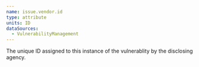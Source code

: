 ```yaml
---
name: issue.vendor.id
type: attribute
units: ID
dataSources:
  - VulnerabilityManagement
---
```


The unique ID assigned to this instance of the vulnerablity by the disclosing agency.
